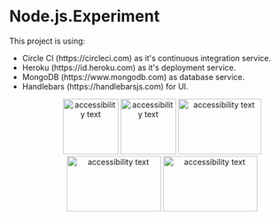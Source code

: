 # Node.js.Experiment
 
 
This project is using: 
<ul>

<li> Circle CI (https://circleci.com) as it's continuous integration service.</li>

<li>Heroku (https://id.heroku.com) as it's deployment service.</li>

<li>MongoDB (https://www.mongodb.com) as database service.</li>

<li>Handlebars (https://handlebarsjs.com) for UI. </li>
<ul>

<p align="center">
  <img src="https://circleci.com/circleci-logo-stacked-fb.png" width="100" height="100" alt="accessibility text">
  <img src="https://dropboxdeveloperblog.files.wordpress.com/2014/11/heroku-logotype-vertical-purple1.png" width="100" height="100" alt="accessibility text">
    <img src="https://cdn3.computerworlduk.com/cmsdata/features/3660336/mongodb800_thumb800.jpg" width="150" height="100" alt="accessibility text">
  <img src="https://dab1nmslvvntp.cloudfront.net/wp-content/uploads/2015/07/1436439824nodejs-logo.png" width="170" height="100" alt="accessibility text">
   <img src="https://encrypted-tbn0.gstatic.com/images?q=tbn:ANd9GcRI68-qcKlweZ7A3NM8821TSvNODQ4rEKORGRFl8MhDUwGeDuzJ" width="170" height="100" alt="accessibility text">
</p>

